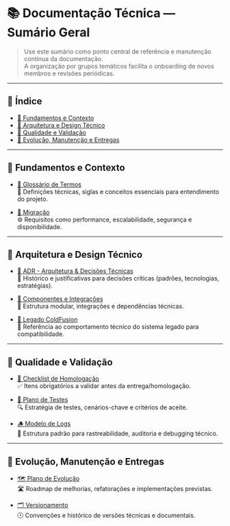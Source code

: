 # 📚 Documentação Técnica — Sumário Geral

> Use este sumário como ponto central de referência e manutenção contínua da documentação.  
> A organização por grupos temáticos facilita o onboarding de novos membros e revisões periódicas.

---

## 📌 Índice

- [🧾 Fundamentos e Contexto](#fundamentos-e-contexto)
- [🧩 Arquitetura e Design Técnico](#arquitetura-e-design-técnico)
- [🧪 Qualidade e Validação](#qualidade-e-validação)
- [🚀 Evolução, Manutenção e Entregas](#-evolução-manutenção-e-entregas)

---

## 🧾 Fundamentos e Contexto

- [📘 Glossário de Termos](../markdown/glossario.md)  
  📖 Definições técnicas, siglas e conceitos essenciais para entendimento do projeto.

- [🎯 Migração](../markdown/migracao/Extracao-Regras-Codigo-Legado.md)  
  ⚙️ Requisitos como performance, escalabilidade, segurança e disponibilidade.

---

## 🧩 Arquitetura e Design Técnico

- [🧱 ADR - Arquitetura & Decisões Técnicas](../markdown/arquitetura/adr_decisoes.md)  
  🧠 Histórico e justificativas para decisões críticas (padrões, tecnologias, estratégias).

- [🧩 Componentes e Integrações](../markdown/arquitetura/componentes-integracoes.md)  
  🔌 Estrutura modular, integrações e dependências técnicas.

- [🧊 Legado ColdFusion](../markdown/arquitetura/coldfusion_legacy_ref.md)  
  🧾 Referência ao comportamento técnico do sistema legado para compatibilidade.

---

## 🧪 Qualidade e Validação

- [📄 Checklist de Homologação](../markdown/validacao/checklist_homologacao.md)  
  ✅ Itens obrigatórios a validar antes da entrega/homologação.

- [🧪 Plano de Testes](plano-testes.md)  
  🔍 Estratégia de testes, cenários-chave e critérios de aceite.

- [🪵 Modelo de Logs](modelo-de-logs.md)  
  🧾 Estrutura padrão para rastreabilidade, auditoria e debugging técnico.

---

## 🚀 Evolução, Manutenção e Entregas

- [🗺️ Plano de Evolução](plano-evolucao.md)  
  🛣️ Roadmap de melhorias, refatorações e implementações previstas.

- [🗂️ Versionamento](versionamento.md)  
  🕓 Convenções e histórico de versões técnicas e documentais.
